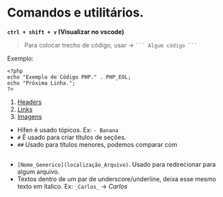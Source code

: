 # Comandos e utilitários. 
**`ctrl + shift + v` (Visualizar no vscode)**

> Para colocar trecho de código, usar -> ` ``` Algum código ``` `

Exemplo:
```
<?php
echo "Exemplo de Código PHP." . PHP_EOL;
echo "Próxima Linha.";
?>
```

01. [Headers](1-Cabecalho)
00. [Links](2-Links)
00. [Imagens](3-Imagens)







- Hífen é usado tópicos. Ex: `- Banana`
- `#` É usado para criar títulos de seções.
- `##` Usado para títulos menores, podemos comparar com <h2>
- `[Nome_Generico](localização_Arquivo)`. Usado para redirecionar para algum arquivo.
- Textos dentro de um par de underscore/underline, deixa esse mesmo texto em ítalico. Ex: `_Carlos_` -> _Carlos_
